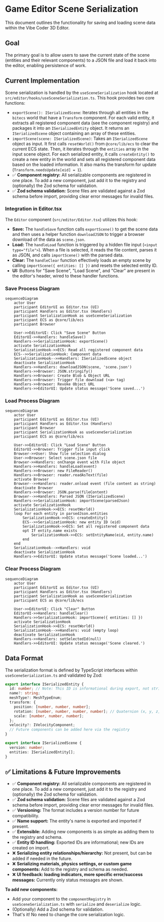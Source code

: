 # Game Editor Scene Serialization

This document outlines the functionality for saving and loading scene data within the Vibe Coder 3D Editor.

## Goal

The primary goal is to allow users to save the current state of the scene (entities and their relevant components) to a JSON file and load it back into the editor, enabling persistence of work.

## Current Implementation

Scene serialization is handled by the `useSceneSerialization` hook located at `src/editor/hooks/useSceneSerialization.ts`. This hook provides two core functions:

- `exportScene(): ISerializedScene`: Iterates through all entities in the `bitecs` world that have a `Transform` component. For each valid entity, it extracts all registered component data (see the component registry) and packages it into an `ISerializedEntity` object. It returns an `ISerializedScene` object containing an array of these entities.
- `importScene(scene: ISerializedScene)`: Takes an `ISerializedScene` object as input. It first calls `resetWorld()` from `@core/lib/ecs` to clear the current ECS state. Then, it iterates through the `entities` array in the input scene object. For each serialized entity, it calls `createEntity()` to create a new entity in the world and sets all registered component data based on the loaded information. It also marks the transform for update (`Transform.needsUpdate[eid] = 1`).
- ✅ **Component registry:** All serializable components are registered in one place. To add a new component, just add it to the registry and (optionally) the Zod schema for validation.
- ✅ **Zod schema validation:** Scene files are validated against a Zod schema before import, providing clear error messages for invalid files.

### Integration in Editor.tsx

The `Editor` component (`src/editor/Editor.tsx`) utilizes this hook:

- **Save:** The `handleSave` function calls `exportScene()` to get the scene data and then uses a helper function `downloadJSON` to trigger a browser download of the data as `scene.json`.
- **Load:** The `handleLoad` function is triggered by a hidden file input (`<input type="file">`). When a file is selected, it reads the file content, parses it as JSON, and calls `importScene()` with the parsed data.
- **Clear:** The `handleClear` function effectively loads an empty scene by calling `importScene({ entities: [] })` and resets the selected entity ID.
- **UI:** Buttons for "Save Scene", "Load Scene", and "Clear" are present in the editor's header, wired to these handler functions.

### Save Process Diagram

```mermaid
sequenceDiagram
    actor User
    participant EditorUI as Editor.tsx (UI)
    participant Handlers as Editor.tsx (Handlers)
    participant SerializationHook as useSceneSerialization
    participant ECS as @core/lib/ecs
    participant Browser

    User->>EditorUI: Click "Save Scene" Button
    EditorUI->>Handlers: handleSave()
    Handlers->>SerializationHook: exportScene()
    activate SerializationHook
    SerializationHook->>ECS: Read all registered component data
    ECS-->>SerializationHook: Component data
    SerializationHook-->>Handlers: ISerializedScene object
    deactivate SerializationHook
    Handlers->>Handlers: downloadJSON(scene, 'scene.json')
    Handlers->>Browser: JSON.stringify()
    Handlers->>Browser: Create Blob & Object URL
    Handlers->>Browser: Trigger file download (<a> tag)
    Handlers->>Browser: Revoke Object URL
    Handlers->>EditorUI: Update status message('Scene saved...')
```

### Load Process Diagram

```mermaid
sequenceDiagram
    actor User
    participant EditorUI as Editor.tsx (UI)
    participant Handlers as Editor.tsx (Handlers)
    participant Browser
    participant SerializationHook as useSceneSerialization
    participant ECS as @core/lib/ecs

    User->>EditorUI: Click "Load Scene" Button
    EditorUI->>Browser: Trigger file input click
    Browser->>User: Show file selection dialog
    User->>Browser: Select scene.json file
    Browser->>Handlers: onChange event with File object
    Handlers->>Handlers: handleLoad(event)
    Handlers->>Browser: new FileReader()
    Handlers->>Browser: reader.readAsText(file)
    activate Browser
    Browser-->>Handlers: reader.onload event (file content as string)
    deactivate Browser
    Handlers->>Browser: JSON.parse(fileContent)
    Browser-->>Handlers: Parsed JSON (ISerializedScene)
    Handlers->>SerializationHook: importScene(parsedJson)
    activate SerializationHook
    SerializationHook->>ECS: resetWorld()
    loop For each entity in parsedJson.entities
        SerializationHook->>ECS: createEntity()
        ECS-->>SerializationHook: new entity ID (eid)
        SerializationHook->>ECS: Set all registered component data
        opt If entity.name exists
            SerializationHook->>ECS: setEntityName(eid, entity.name)
        end
    end
    SerializationHook-->>Handlers: void
    deactivate SerializationHook
    Handlers->>EditorUI: Update status message('Scene loaded...')
```

### Clear Process Diagram

```mermaid
sequenceDiagram
    actor User
    participant EditorUI as Editor.tsx (UI)
    participant Handlers as Editor.tsx (Handlers)
    participant SerializationHook as useSceneSerialization
    participant ECS as @core/lib/ecs

    User->>EditorUI: Click "Clear" Button
    EditorUI->>Handlers: handleClear()
    Handlers->>SerializationHook: importScene({ entities: [] })
    activate SerializationHook
    SerializationHook->>ECS: resetWorld()
    SerializationHook-->>Handlers: void (empty loop)
    deactivate SerializationHook
    Handlers->>Handlers: setSelectedId(null)
    Handlers->>EditorUI: Update status message('Scene cleared.')
```

## Data Format

The serialization format is defined by TypeScript interfaces within `useSceneSerialization.ts` and validated by Zod:

```typescript
export interface ISerializedEntity {
  id: number; // Note: This ID is informational during export, not strictly used during import
  name?: string;
  meshType?: MeshTypeEnum;
  transform: {
    position: [number, number, number];
    rotation: [number, number, number, number]; // Quaternion (x, y, z, w)
    scale: [number, number, number];
  };
  velocity?: IVelocityComponent;
  // Future components can be added here via the registry
}

export interface ISerializedScene {
  version: number;
  entities: ISerializedEntity[];
}
```

## ✅ Limitations & Future Improvements

- ✅ **Component registry:** All serializable components are registered in one place. To add a new component, just add it to the registry and (optionally) the Zod schema for validation.
- ✅ **Zod schema validation:** Scene files are validated against a Zod schema before import, providing clear error messages for invalid files.
- ✅ **Versioning:** The format includes a version number for future compatibility.
- ✅ **Name support:** The entity's name is exported and imported if present.
- ✅ **Extensible:** Adding new components is as simple as adding them to the registry and schema.
- ✅ **Entity ID handling:** Exported IDs are informational; new IDs are created on import.
- ❌ **Serializing entity relationships/hierarchy:** Not present, but can be added if needed in the future.
- ❌ **Serializing materials, physics settings, or custom game components:** Add to the registry and schema as needed.
- ❌ **UI feedback: loading indicators, more specific error/success messages:** Currently only status messages are shown.

**To add new components:**

- Add your component to the `componentRegistry` in `useSceneSerialization.ts` with `serialize` and `deserialize` logic.
- (Optionally) Add a Zod schema for validation.
- That's it! No need to change the core serialization logic.
